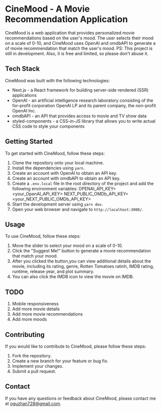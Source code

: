 # CineMood - A Movie Recommendation Application

CineMood is a web application that provides personalized movie recommendations based on the user's mood. The user selects their mood on a scale of 0-10, and CineMood uses OpenAI and omdbAPI to generate a of movie recommendation that match the user's mood.
PS: This project is still in development. Also, it is free and limited, so please don't abuse it.

## Tech Stack

CineMood was built with the following technologies:

- Next.js - a React framework for building server-side rendered (SSR) applications
- OpenAI - an artificial intelligence research laboratory consisting of the for-profit corporation OpenAI LP and its parent company, the non-profit OpenAI Inc.
- omdbAPI - an API that provides access to movie and TV show data
- styled-components - a CSS-in-JS library that allows you to write actual CSS code to style your components

## Getting Started

To get started with CineMood, follow these steps:

1. Clone the repository onto your local machine.
2. Install the dependencies using `yarn`.
3. Create an account with OpenAI to obtain an API key.
4. Create an account with omdbAPI to obtain an API key.
5. Create a `.env.local` file in the root directory of the project and add the following environment variables:
   OPENAI_API_KEY=<your_OpenAI_API_KEY>
   NEXT_PUBLIC_OMDb_API_KEY=<your_NEXT_PUBLIC_OMDb_API_KEY>
6. Start the development server using `yarn dev`.
7. Open your web browser and navigate to `http://localhost:3000/`.

## Usage

To use CineMood, follow these steps:

1. Move the slider to select your mood on a scale of 0-10.
2. Click the "Suggest Me!" button to generate a movie recommendation that match your mood.
3. After you clicked the button,you can view additional details about the movie, including its rating, genre, Rotten Tomatoes ratinh, IMDB rating, runtime, release year, and plot summary.
4. You can also click the IMDB icon to view the movie on IMDB.

## TODO

1. Mobile responsiveness
2. Add more movie details
3. Add more movie recommendations
4. Add more moods

## Contributing

If you would like to contribute to CineMood, please follow these steps:

1. Fork the repository.
2. Create a new branch for your feature or bug fix.
3. Implement your changes.
4. Submit a pull request.

## Contact

If you have any questions or feedback about CineMood, please contact me at [oguzhan728@gmail.com](mailto:oguzhan728@gmail.com).

